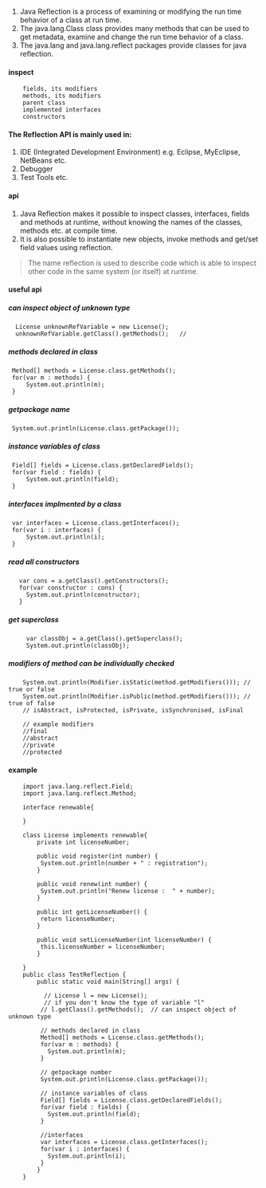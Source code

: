 1. Java Reflection is a process of examining or modifying the run time behavior of a class at run time.
2. The java.lang.Class class provides many methods that can be used to get metadata, examine and change the run time behavior of a class.
3. The java.lang and java.lang.reflect packages provide classes for java reflection.

#### inspect

        fields, its modifiers
        methods, its modifiers
        parent class
        implemented interfaces
        constructors

#### The Reflection API is mainly used in:

1. IDE (Integrated Development Environment) e.g. Eclipse, MyEclipse, NetBeans etc.
2. Debugger
3. Test Tools etc.

#### api

1. Java Reflection makes it possible to inspect classes, interfaces, fields and methods at runtime, without knowing the names of the classes, methods etc. at compile time.
2. It is also possible to instantiate new objects, invoke methods and get/set field values using reflection.

> The name reflection is used to describe code which is able to inspect other code in the same system (or itself) at runtime.


#### useful api

##### can inspect object of unknown type

      License unknownRefVariable = new License();	
   	  unknownRefVariable.getClass().getMethods();	// 


##### methods declared in class
   	 
     Method[] methods = License.class.getMethods();
   	 for(var m : methods) {
   		 System.out.println(m);
   	 }
   	 
##### getpackage name
   	 
     System.out.println(License.class.getPackage());
   	 
     
##### instance variables of class

   	 Field[] fields = License.class.getDeclaredFields();
   	 for(var field : fields) {
   		 System.out.println(field);
   	 }
   	 
##### interfaces implmented by a class

   	 var interfaces = License.class.getInterfaces();
   	 for(var i : interfaces) {
   		 System.out.println(i);
   	 }
     
##### read all constructors

       var cons = a.getClass().getConstructors();
       for(var constructor : cons) {
         System.out.println(constructor);
       }
   	 
##### get superclass

         var classObj = a.getClass().getSuperclass();
         System.out.println(classObj);

##### modifiers of method can be individually checked

        System.out.println(Modifier.isStatic(method.getModifiers())); // true or false
        System.out.println(Modifier.isPublic(method.getModifiers())); // true of false
        // isAbstract, isProtected, isPrivate, isSynchronised, isFinal
        
        // example modifiers
        //final
        //abstract
        //private
        //protected

     
#### example

        import java.lang.reflect.Field;
        import java.lang.reflect.Method;

        interface renewable{

        }

        class License implements renewable{
            private int licenseNumber;

            public void register(int number) {
             System.out.println(number + " : registration");
            }

            public void renew(int number) {
             System.out.println("Renew license :  " + number);
            }

            public int getLicenseNumber() {
             return licenseNumber;
            }

            public void setLicenseNumber(int licenseNumber) {
             this.licenseNumber = licenseNumber;
            }

        }
        public class TestReflection {
            public static void main(String[] args) {

              // License l = new License();	
              // if you don't know the type of variable "l"
             // l.getClass().getMethods();	// can inspect object of unknown type

             // methods declared in class
             Method[] methods = License.class.getMethods();
             for(var m : methods) {
               System.out.println(m);
             }

             // getpackage number
             System.out.println(License.class.getPackage());

             // instance variables of class
             Field[] fields = License.class.getDeclaredFields();
             for(var field : fields) {
               System.out.println(field);
             }

             //interfaces
             var interfaces = License.class.getInterfaces();
             for(var i : interfaces) {
               System.out.println(i);
             }   	    	 
            }
        }
